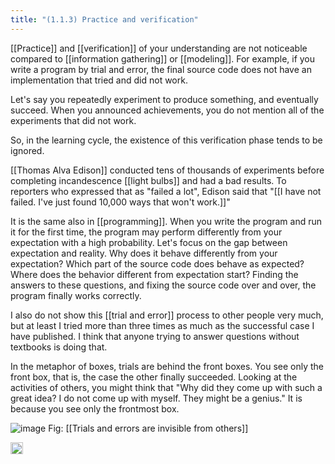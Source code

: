 ```yaml
---
title: "(1.1.3) Practice and verification"
---
```


[[Practice]] and [[verification]] of your understanding are not noticeable compared to [[information gathering]] or [[modeling]]. For example, if you write a program by trial and error, the final source code does not have an implementation that tried and did not work.

Let's say you repeatedly experiment to produce something, and eventually succeed. When you announced achievements, you do not mention all of the experiments that did not work.

So, in the learning cycle, the existence of this verification phase tends to be ignored.

[[Thomas Alva Edison]] conducted tens of thousands of experiments before completing incandescence [[light bulbs]] and had a bad results. To reporters who expressed that as "failed a lot", Edison said that "[[I have not failed. I've just found 10,000 ways that won't work.]]"

It is the same also in [[programming]]. When you write the program and run it for the first time, the program may perform differently from your expectation with a high probability. Let's focus on the gap between expectation and reality. Why does it behave differently from your expectation? Which part of the source code does behave as expected? Where does the behavior different from expectation start? Finding the answers to these questions, and fixing the source code over and over, the program finally works correctly.

I also do not show this [[trial and error]] process to other people very much, but at least I tried more than three times as much as the successful case I have published. I think that anyone trying to answer questions without textbooks is doing that.

In the metaphor of boxes, trials are behind the front boxes. You see only the front box, that is, the case the other finally succeeded. Looking at the activities of others, you might think that "Why did they come up with such a great idea? I do not come up with myself. They might be a genius." It is because you see only the frontmost box.

![image](https://gyazo.com/3bb6ea75cf622713f2883f710ce496cf/thumb/1000)
Fig: [[Trials and errors are invisible from others]]

<img src='https://scrapbox.io/api/pages/nishio-en/en/icon' alt='en.icon' height="19.5"/>